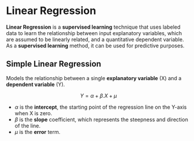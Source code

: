 # Linear Regression

**Linear Regression** is a **supervised learning** technique that uses labeled data to learn the relationship between input explanatory variables, which are assumed to be linearly related, and a quantitative dependent variable. As a **supervised learning** method, it can be used for predictive purposes.

## Simple Linear Regression

Models the relationship between a single **explanatory variable** (X) and a **dependent variable** (Y).

$$
Y = \alpha + \beta.X + \mu
$$

- $\alpha$ is the **intercept**, the starting point of the regression line on the Y-axis when X is zero.
- $\beta$ is the **slope** coefficient, which represents the steepness and direction of the line.
- $\mu$ is the **error** term.

